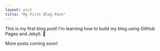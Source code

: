 ```yaml
---
layout: post
title: "My First Blog Post"
---
```


This is my first blog post! I'm learning how to build my blog using GitHub Pages and Jekyll. 🎉

More posts coming soon!
